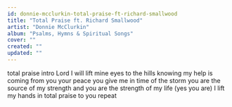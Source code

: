 ```yaml
---
id: donnie-mcclurkin-total-praise-ft-richard-smallwood
title: "Total Praise ft. Richard Smallwood"
artist: "Donnie McClurkin"
album: "Psalms, Hymns & Spiritual Songs"
cover: ""
created: ""
updated: ""
---
```


total praise intro Lord I will lift mine eyes to the hills knowing my help is coming from you your peace you give me in time of the storm you are the source of my strength and you are the strength of my life (yes you are) I lift my hands in total praise to you repeat